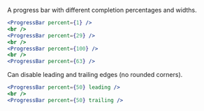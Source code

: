 A progress bar with different completion percentages and widths.

```jsx
<ProgressBar percent={1} />
<br />
<ProgressBar percent={29} />
<br />
<ProgressBar percent={100} />
<br />
<ProgressBar percent={63} />
```

Can disable leading and trailing edges (no rounded corners).

```jsx
<ProgressBar percent={50} leading />
<br />
<ProgressBar percent={50} trailing />
```
